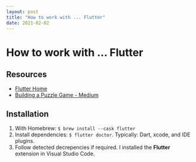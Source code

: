 ```yaml
---
layout: post
title: "How to work with ... Flutter"
date: 2021-02-02
---
```

# How to work with ... Flutter

## Resources

* [Flutter Home](https://flutter.dev)
* [Building a Puzzle Game - Medium](https://medium.com/quick-code/building-a-puzzle-game-using-flutter-6f629873102d)

## Installation

1. With Homebrew: `$ brew install --cask flutter`
2. Install dependencies: `$ flutter doctor`.
  Typically: Dart, xcode, and IDE plugins.
3. Follow detected decrepencies if required.
  I installed the **Flutter** extension in Visual Studio Code.
